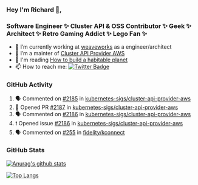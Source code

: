 ### Hey I'm Richard 👋, 

<h3 align="left">Software Engineer ✨ Cluster API & OSS Contributor ✨ Geek ✨ Architect ✨ Retro Gaming Addict ✨ Lego Fan ✨</h3>

- 🔭 I’m currently working at [weaveworks](https://github.com/weaveworks) as a engineer/architect
- 👯 I’m a mainter of [Cluster API Provider AWS](https://github.com/kubernetes-sigs/cluster-api-provider-aws)
- 💬 I'm reading [How to build a habitable planet](https://www.amazon.co.uk/How-Build-Habitable-Planet-Humankind/dp/0691140065)
- 📫 How to reach me: [![Twitter Badge](https://img.shields.io/badge/-@fruit_case-00acee?style=flat&logo=Twitter&logoColor=white)](https://twitter.com/intent/follow?screen_name=fruit_case "Follow on Twitter")

### GitHub Activity 

<!--START_SECTION:activity-->
1. 🗣 Commented on [#2185](https://github.com/kubernetes-sigs/cluster-api-provider-aws/issues/2185) in [kubernetes-sigs/cluster-api-provider-aws](https://github.com/kubernetes-sigs/cluster-api-provider-aws)
2. 💪 Opened PR [#2187](https://github.com/kubernetes-sigs/cluster-api-provider-aws/pull/2187) in [kubernetes-sigs/cluster-api-provider-aws](https://github.com/kubernetes-sigs/cluster-api-provider-aws)
3. 🗣 Commented on [#2186](https://github.com/kubernetes-sigs/cluster-api-provider-aws/issues/2186) in [kubernetes-sigs/cluster-api-provider-aws](https://github.com/kubernetes-sigs/cluster-api-provider-aws)
4. ❗️ Opened issue [#2186](https://github.com/kubernetes-sigs/cluster-api-provider-aws/issues/2186) in [kubernetes-sigs/cluster-api-provider-aws](https://github.com/kubernetes-sigs/cluster-api-provider-aws)
5. 🗣 Commented on [#255](https://github.com/fidelity/kconnect/issues/255) in [fidelity/kconnect](https://github.com/fidelity/kconnect)
<!--END_SECTION:activity-->

### GitHub Stats

[![Anurag's github stats](https://github-readme-stats.vercel.app/api?username=richardcase&count_private=true&show_icons=true)](https://github.com/anuraghazra/github-readme-stats)

[![Top Langs](https://github-readme-stats.vercel.app/api/top-langs/?username=richardcase&hide=html&layout=compact)](https://github.com/anuraghazra/github-readme-stats)
